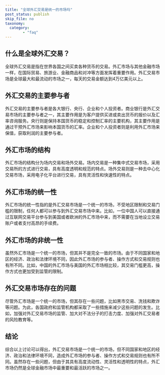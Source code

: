```yaml
---
title: "全球外汇交易是统一的市场吗"
post_status: publish
skip_file: no
taxonomy:
  category:
        - "faq"
---
```


## 什么是全球外汇交易？

全球外汇交易是指在世界各国之间买卖各种货币的交易。外汇市场与其他金融市场一样，在国际贸易、旅游业、金融商品和对冲等方面发挥着重要作用。外汇交易市场是全球最大和最流动的市场之一，每天的交易金额达到4万亿美元以上。

## 外汇交易的主要参与者

外汇交易的主要参与者是各大银行、央行、企业和个人投资者。商业银行是外汇交易市场的主要参与者之一，其主要作用是为客户提供买进或卖出货币的报价以及汇率咨询服务。央行则是保持本国货币的稳定和控制汇率的主要机构，其主要作用是通过干预外汇市场来影响本国货币的汇率。企业和个人投资者则是利用外汇市场来保值，获取利润的主要参与者。

## 外汇市场的结构

外汇市场的结构分为场内交易和场外交易。场内交易是一种集中式交易市场，采用交易所的方式进行交易，具有高度透明和规范的特点。场外交易则是一种去中心化交易市场，采用电子化平台进行交易，具有灵活性和快速性的特点。

## 外汇市场的统一性

外汇市场的统一性指的是外汇交易市场是一个统一的市场，不受地区限制和交易门槛的限制，任何人都可以参与到外汇交易市场中来。比如，一位中国人可以直接通过互联网交易平台参与到美国或者欧洲的外汇市场中来，而不需要在当地设立交易账户或者支付高昂的手续费。

## 外汇市场的非统一性

虽然外汇市场是一个统一的市场，但其并不是完全一致的市场。由于不同国家和地区的经济、政治和法律环境不同，因此外汇市场的参与者、操作方式和交易规则也有所不同。比如，中国的外汇市场与美国的外汇市场相比较，其交易门槛更高，操作方式也更加受到监管的限制。

## 外汇交易市场存在的问题

尽管外汇市场是一个统一的市场，但其存在一些问题，比如黑市交易、洗钱和欺诈等问题。为此，各国政府和监管机构都采取了一些措施来减少这些问题的发生。比如，加强对外汇交易市场的监管、加大对不法分子的打击力度、加强对外汇交易者的风险教育等。

## 结论

综合以上讨论可以得出，外汇交易市场是一个统一的市场，但不同国家和地区的经济、政治和法律环境不同，造成外汇市场的参与者、操作方式和交易规则也有所不同。虽然存在一些问题，但由于其具有高度流动性、灵活性和透明性的特点，外汇市场仍然是全球金融市场中最重要和最活跃的市场之一。
